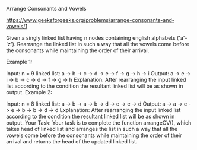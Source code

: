 Arrange Consonants and Vowels

https://www.geeksforgeeks.org/problems/arrange-consonants-and-vowels/1

Given a singly linked list having n nodes containing english alphabets ('a'-'z'). Rearrange the linked list in such a way that all the vowels come before the consonants while maintaining the order of their arrival. 

Example 1:

Input:
n = 9
linked list: a -> b -> c -> d -> e -> f -> g -> h -> i 
Output: 
a -> e -> i -> b -> c -> d -> f -> g -> h
Explanation: 
After rearranging the input linked list according to the condition the resultant linked list will be as shown in output.
Example 2:

Input:
n = 8
linked list: a -> b -> a -> b -> d -> e -> e -> d 
Output: 
a -> a -> e -> e -> b -> b -> d -> d
Explanation: 
After rearranging the input linked list according to the condition the resultant linked list will be as shown in output.
Your Task:
Your task is to complete the function arrangeCV(), which takes head of linked list and arranges the list in such a way that all the vowels come before the consonants while maintaining the order of their arrival and returns the head of the updated linked list.
